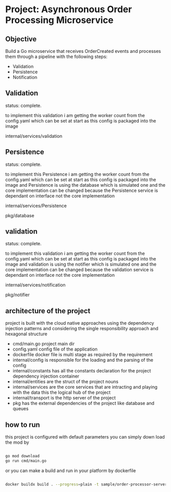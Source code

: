 

# Project: Asynchronous Order Processing Microservice


## Objective
Build a Go microservice that receives OrderCreated events and processes them through a pipeline with the following steps:

* Validation
* Persistence
* Notification

## Validation

status: complete.

to implement this validation i am getting the worker count from the config.yaml which can be set at start as this config is packaged into the image

internal/services/validation

## Persistence

status: complete.

to implement this Persistence i am getting the worker count from the config.yaml which can be set at start as this config is packaged into the image and Persistence is using the database which is simulated one and the core implementation can be changed because the Persistence service is dependant on interface not the core implementation

internal/services/Persistence

pkg/database

## validation

status: complete.

to implement this validation i am getting the worker count from the config.yaml which can be set at start as this config is packaged into the image and validation is using the notifier which is simulated one and the core implementation can be changed because the validation service is dependant on interface not the core implementation

internal/services/notification

pkg/notifier


## architecture of the project

project is built with the cloud native approaches using the dependency injection patterns and considering the single responsibility approach and hexagonal structure

* cmd/main.go project main dir
* config.yaml config file of the application
* dockerfile docker file is multi stage as required by the requirement
* internal/config is responsible for the loading and the parsing of the config
* internal/constants has all the constants declaration for the project dependency injection container
* internal/entities are the struct of the project nouns
* internal/services are the core services that are intracting and playing with the data this the logical hub of the project
* internal/transport is the http server of the project
* pkg has the external dependencies of the project like database and queues
## how to run

this project is configured with default parameters you can simply down load the mod by

```bash

go mod download
go run cmd/main.go

```
or you can make a build and run in your platform by dockerfile

```bash

docker buildx build . --progress=plain -t sample/order-processor-server:1.0.0 --no-cache  --build-arg TAG=1.0.0 --platform linux/amd64

```
